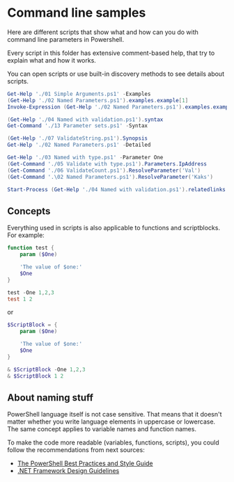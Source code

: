 # Command line samples

Here are different scripts that show what and how can you do with command line
parameters in Powershell.

Every script in this folder has extensive comment-based help, that try to
explain what and how it works.

You can open scripts or use built-in discovery methods to see details about
scripts.

```powershell
Get-Help './01 Simple Arguments.ps1' -Examples
(Get-Help './02 Named Parameters.ps1').examples.example[1]
Invoke-Expression (Get-Help './02 Named Parameters.ps1').examples.example[0].code

(Get-Help './04 Named with validation.ps1').syntax
Get-Command './13 Parameter sets.ps1' -Syntax

(Get-Help './07 ValidateString.ps1').Synopsis
Get-Help './02 Named Parameters.ps1' -Detailed

Get-Help './03 Named with type.ps1' -Parameter One
(Get-Command './05 Validate with type.ps1').Parameters.IpAddress
(Get-Command './06 ValidateCount.ps1').ResolveParameter('Val')
(Get-Command '.\02 Named Parameters.ps1').ResolveParameter('Kaks')

Start-Process (Get-Help './04 Named with validation.ps1').relatedlinks.navigationlink.uri
```

## Concepts

Everything used in scripts is also applicable to functions and scriptblocks.
For example:

```powershell
function test {
    param ($One)

    'The value of $one:'
    $One
}

test -One 1,2,3
test 1 2
```

or

```powershell
$ScriptBlock = {
    param ($One)

    'The value of $one:'
    $One
}

& $ScriptBlock -One 1,2,3
& $ScriptBlock 1 2
```

## About naming stuff

PowerShell language itself is not case sensitive.  That means that it doesn't
matter whether you write language elements in uppercase or lowercase.  The same
concept applies to variable names and function names.

To make the code more readable (variables, functions, scripts), you could
follow the recommendations from next sources:

- [The PowerShell Best Practices and Style Guide](https://poshcode.gitbooks.io/powershell-practice-and-style/)
- [.NET Framework Design Guidelines](https://docs.microsoft.com/en-us/dotnet/standard/design-guidelines/naming-guidelines)
